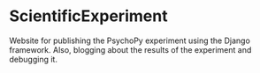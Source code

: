 # ScientificExperiment
Website for publishing the PsychoPy experiment using the Django framework. Also, blogging about the results of the experiment and debugging it.
